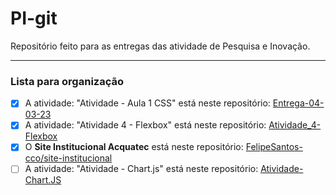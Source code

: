 # PI-git
Repositório feito para as entregas das atividade de Pesquisa e Inovação.

---
### Lista para organização

- [X] A atividade: "Atividade - Aula 1 CSS" está neste repositório: [Entrega-04-03-23](./entrega-04-03-23)
- [X] A atividade: "Atividade 4 - Flexbox" está neste repositório: [Atividade_4-Flexbox](./Atividade_4-Flexbox)
- [X] O **Site Institucional Acquatec** está neste repositório: [FelipeSantos-cco/site-institucional](https://github.com/FelipeSantos-cco/site-institucional)
- [ ] A atividade: "Atividade - Chart.js" está neste repositório: [Atividade-Chart.JS](./Atividade-Chart.JS/)
